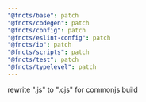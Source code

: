 ```yaml
---
"@fncts/base": patch
"@fncts/codegen": patch
"@fncts/config": patch
"@fncts/eslint-config": patch
"@fncts/io": patch
"@fncts/scripts": patch
"@fncts/test": patch
"@fncts/typelevel": patch
---
```


rewrite ".js" to ".cjs" for commonjs build
